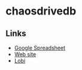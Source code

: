 # chaosdrivedb

## Links

* [Google Spreadsheet](https://docs.google.com/spreadsheets/d/1WZvVo-ObKdutM6f86_zIpaCsTUZxWFENdXfsexxPxl0/edit#gid=0)
* [Web site](goo.gl/dcGsqY)
* [Lobi](https://web.lobi.co/game/kaosudoraivu/group/12c545a4d86e3fa3565c496ed181aca79d0501eb)
